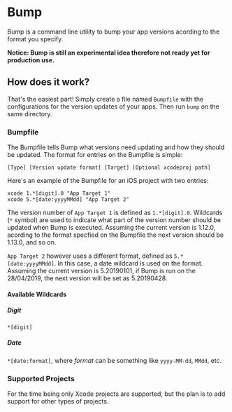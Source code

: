 # Bump

Bump is a command line utility to bump your app versions acording to the format you specify. 

**Notice: Bump is still an experimental idea therefore not ready yet for production use.**

## How does it work?

That's the easiest part! Simply create a file named `Bumpfile` with the configurations for the version updates of your apps. Then run `bump` on the same directory.


### Bumpfile

The Bumpfile tells Bump what versions need updating and how they should be updated. The format for entries on the Bumpfile is simple:

```
[Type] [Version update format] [Target] [Optional xcodeproj path]
```

Here's an example of the Bumpfile for an iOS project with two entries:

```
xcode 1.*[digit].0 "App Target 1"
xcode 5.*[date:yyyyMMdd] "App Target 2"
```

The version number of `App Target 1` is defined as `1.*[digit].0`. Wildcards (`*` symbol) are used to indicate what part of the version number should be updated when Bump is executed. Assuming the current version is 1.12.0, acording to the format specfied on the Bumpfile the next version should be 1.13.0, and so on.

`App Target 2` however uses a different format, defined as `5.*[date:yyyyMMdd]`. In this case, a date wildcard is used on the format. Assuming the current version is 5.20190101, if Bump is run on the 28/04/2019, the next version will be set as 5.20190428.

#### Available Wildcards

##### Digit
`*[digit]`

##### Date
`*[date:format]`, where *format* can be something like `yyyy-MM-dd`, `MMdd`, etc.

### Supported Projects

For the time being only Xcode projects are supported, but the plan is to add support for other types of projects.

